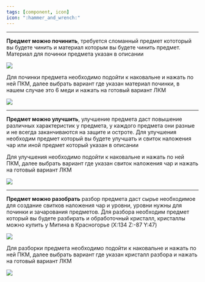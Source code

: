```yaml
---
tags: [component, icon] 
icon: ":hammer_and_wrench:"
---
```


- - - - - - - - - - - - - - - - - - - - - - - - - - - - - - - - - - - - 

**Предмет можно починить**, требуется сломанный предмет кототорый вы будете чинить и материал которым вы будете чинить предмет. Материал для починки предмета указан в описании

![](https://i.imgur.com/sfKqUdG.png)

Для починки предмета необходимо подойти к наковальне и нажать по ней ПКМ, далее выбрать вариант где указан материал починки, в нашем случае это 6 меди и нажать на готовый вариант ЛКМ

![](https://i.imgur.com/QeYkbfl.gif)

- - - - - - - - - - - - - - - - - - - - - - - - - - - - - - - - - - - - 

**Предмет можно улучшить**, улучшение предмета даст повышение различных характеристик у предмета, у каждого предмета они разные и не всегда заканчиваются на защите и остроте. Для улучшения необходим предмет который вы будете улучшать и свиток наложения чар или иной предмет который указан в описании

Для улучшения необходимо подойти к наковальне и нажать по ней ПКМ, далее выбрать вариант где указан свиток наложения чар и нажать на готовый вариант ЛКМ

![](https://i.imgur.com/kpMZF9I.gif)

- - - - - - - - - - - - - - - - - - - - - - - - - - - - - - - - - - - - 

**Предмет можно разобрать** разбор предмета даст сырье необходимое для создание свитков наложения чар и уровни, уровни нужны для починки и зачарования предметов. Для разбора необходим предмет который вы будете разбирать и обработочный кристалл, кристаллы можно купить у Митина в  Красногорье (X:134 Z:-87 Y:47)

![](https://i.imgur.com/XTSFv4p.png)

Для разборки предмета необходимо подойти к наковальне и нажать по ней ПКМ, далее выбрать вариант где указан кристалл разбора и нажать на готовый вариант ЛКМ

![](https://i.imgur.com/XHjbAzW.gif)

